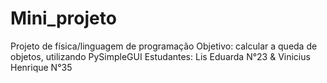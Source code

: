# Mini_projeto
Projeto de física/linguagem de programação 
Objetivo: calcular a queda de objetos, utilizando PySimpleGUI
Estudantes: Lis Eduarda N°23 & Vinicius Henrique N°35
